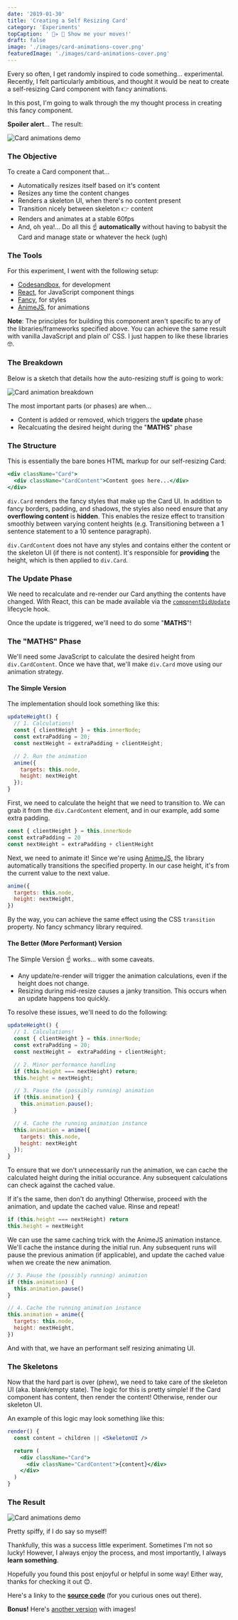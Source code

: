 ```yaml
---
date: '2019-01-30'
title: 'Creating a Self Resizing Card'
category: 'Experiments'
topCaption: ' 👨‍✈️ 🦅 Show me your moves!'
draft: false
image: './images/card-animations-cover.png'
featuredImage: './images/card-animations-cover.png'
---
```


Every so often, I get randomly inspired to code something... experimental. Recently, I felt particularly ambitious, and thought it would be neat to create a self-resizing Card component with fancy animations.

In this post, I'm going to walk through the my thought process in creating this fancy component.

**Spoiler alert**... The result:

![Card animations demo](./images/card-animations.gif)

### The Objective

To create a Card component that...

- Automatically resizes itself based on it's content
- Resizes any time the content changes
- Renders a skeleton UI, when there's no content present
- Transition nicely between skeleton 👉 content
- Renders and animates at a stable 60fps
- And, oh yea!... Do all this ☝️ **automatically** without having to babysit the Card and manage state or whatever the heck (ugh)

### The Tools

For this experiment, I went with the following setup:

- [Codesandbox](https://codesandbox.io/dashboard), for development
- [React](https://reactjs.org/), for JavaScript component things
- [Fancy](https://github.com/helpscout/fancy), for styles
- [AnimeJS](https://animejs.com/), for animations

**Note**: The principles for building this component aren't specific to any of the libraries/frameworks specified above. You can achieve the same result with vanilla JavaScript and plain ol' CSS. I just happen to like these libraries 🤓.

### The Breakdown

Below is a sketch that details how the auto-resizing stuff is going to work:

![Card animation breakdown](./images/card-animations-breakdown.png)

The most important parts (or phases) are when...

- Content is added or removed, which triggers the **update** phase
- Recalcuating the desired height during the "**MATHS**" phase

### The Structure

This is essentially the bare bones HTML markup for our self-resizing Card:

```jsx
<div className="Card">
  <div className="CardContent">Content goes here...</div>
</div>
```

`div.Card` renders the fancy styles that make up the Card UI. In addition to fancy borders, padding, and shadows, the styles also need ensure that any **overflowing content** is **hidden**. This enables the resize effect to transition smoothly between varying content heights (e.g. Transitioning between a 1 sentence statement to a 10 sentence paragraph).

`div.CardContent` does not have any styles and contains either the content or the skeleton UI (if there is not content). It's responsible for **providing** the height, which is then applied to `div.Card`.

### The Update Phase

We need to recalculate and re-render our Card anything the contents have changed. With React, this can be made available via the [`componentDidUpdate`](https://reactjs.org/docs/react-component.html#componentdidupdate) lifecycle hook.

Once the update is triggered, we'll need to do some "**MATHS**"!

### The "MATHS" Phase

We'll need some JavaScript to calculate the desired height from `div.CardContent`. Once we have that, we'll make `div.Card` move using our animation strategy.

#### The Simple Version

The implementation should look something like this:

```js
updateHeight() {
  // 1. Calculations!
  const { clientHeight } = this.innerNode;
  const extraPadding = 20;
  const nextHeight = extraPadding + clientHeight;

  // 2. Run the animation
  anime({
    targets: this.node,
    height: nextHeight
  });
}
```

First, we need to calculate the height that we need to transition to. We can grab it from the `div.CardContent` element, and in our example, add some extra padding.

```js
const { clientHeight } = this.innerNode
const extraPadding = 20
const nextHeight = extraPadding + clientHeight
```

Next, we need to animate it! Since we're using [AnimeJS](https://animejs.com/), the library automatically transitions the specified property. In our case height, it's from the current value to the next value.

```js
anime({
  targets: this.node,
  height: nextHeight,
})
```

By the way, you can achieve the same effect using the CSS `transition` property. No fancy schmancy library required.

#### The Better (More Performant) Version

The Simple Version ☝️ works... with some caveats.

- Any update/re-render will trigger the animation calculations, even if the height does not change.
- Resizing during mid-resize causes a janky transition. This occurs when an update happens too quickly.

To resolve these issues, we'll need to do the following:

```js
updateHeight() {
  // 1. Calculations!
  const { clientHeight } = this.innerNode;
  const extraPadding = 20;
  const nextHeight =  extraPadding + clientHeight;

  // 2. Minor performance handling
  if (this.height === nextHeight) return;
  this.height = nextHeight;

  // 3. Pause the (possibly running) animation
  if (this.animation) {
    this.animation.pause();
  }

  // 4. Cache the running animation instance
  this.animation = anime({
    targets: this.node,
    height: nextHeight
  });
}
```

To ensure that we don't unnecessarily run the animation, we can cache the calculated height during the initial occurance. Any subsequent calculations can check against the cached value.

If it's the same, then don't do anything! Otherwise, proceed with the animation, and update the cached value. Rinse and repeat!

```js
if (this.height === nextHeight) return
this.height = nextHeight
```

We can use the same caching trick with the AnimeJS animation instance. We'll cache the instance during the initial run. Any subsequent runs will pause the previous animation (if applicable), and update the cached value when we create the new animation.

```js
// 3. Pause the (possibly running) animation
if (this.animation) {
  this.animation.pause()
}

// 4. Cache the running animation instance
this.animation = anime({
  targets: this.node,
  height: nextHeight,
})
```

And with that, we have an performant self resizing animating UI.

### The Skeletons

Now that the hard part is over (phew), we need to take care of the skeleton UI (aka. blank/empty state). The logic for this is pretty simple! If the Card component has content, then render the content! Otherwise, render our skeleton UI.

An example of this logic may look something like this:

```jsx
render() {
  const content = children || <SkeletonUI />

  return (
    <div className="Card">
      <div className="CardContent">{content}</div>
    </div>
  )
}
```

### The Result

![Card animations demo](./images/card-animations.gif)

Pretty spiffy, if I do say so myself!

Thankfully, this was a success little experiment. Sometimes I'm not so lucky! However, I always enjoy the process, and most importantly, I always **learn something**.

Hopefully you found this post enjoyful or helpful in some way! Either way, thanks for checking it out 😊.

Here's a linky to the **[source code](https://codesandbox.io/s/4xrjz4yoz0)** (for you curious ones out there).

**Bonus!** Here's [another version](https://codesandbox.io/s/v615jrl065) with images!
